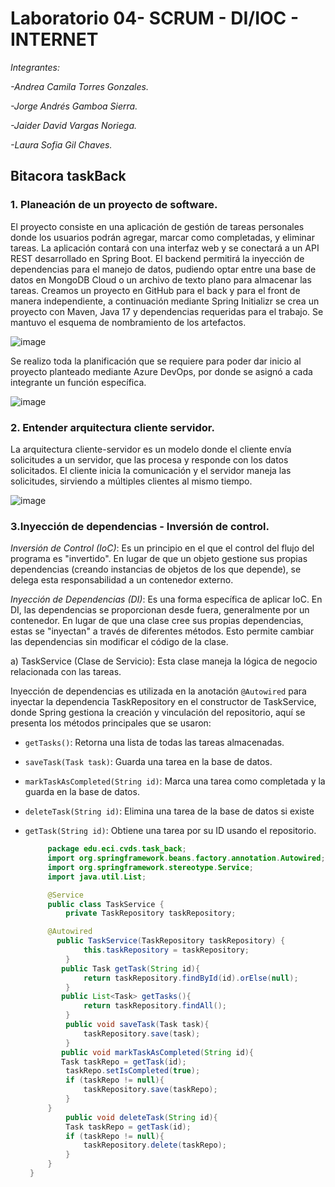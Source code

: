 # Laboratorio 04- SCRUM - DI/IOC - INTERNET
*Integrantes:*

*-Andrea Camila Torres Gonzales.*

*-Jorge Andrés Gamboa Sierra.*

*-Jaider David Vargas Noriega.*

*-Laura Sofia Gil Chaves.*

## Bitacora taskBack

###  1.  Planeación de un proyecto de software.

El proyecto consiste en una aplicación de gestión de tareas personales donde los usuarios podrán agregar, marcar como completadas, y eliminar tareas. La aplicación contará con una interfaz web y se conectará a un API REST desarrollado en Spring Boot. El backend permitirá la inyección de dependencias para el manejo de datos, pudiendo optar entre una base de datos en MongoDB Cloud o un archivo de texto plano para almacenar las tareas. Creamos un proyecto en GitHub para el back y para el front de manera independiente, a continuación mediante Spring Initializr  se crea un proyecto con Maven, Java 17 y dependencias requeridas para el trabajo. Se mantuvo el esquema de nombramiento  de los artefactos.

![image](https://github.com/user-attachments/assets/0551209e-8528-40b7-9434-2bbc3d29ac7f)


Se realizo toda la planificación que se requiere para poder dar inicio al proyecto planteado mediante Azure DevOps, por donde se asignó a cada integrante un función específica.


![image](https://github.com/user-attachments/assets/8443650e-d8ab-4d10-9910-71383ac668fc)



### 2.  Entender arquitectura cliente servidor.

La arquitectura cliente-servidor es un modelo donde el cliente envía solicitudes a un servidor, que las procesa y responde con los datos solicitados. El cliente inicia la comunicación y el servidor maneja las solicitudes, sirviendo a múltiples clientes al mismo tiempo. 
	
![image](https://github.com/user-attachments/assets/8e0892f4-c5be-4824-ba37-ba29e1d6a258)


### 3.Inyección de dependencias - Inversión de control.

 *Inversión de Control (IoC)*: Es un principio en el que el control del flujo del programa es "invertido". En lugar de que un objeto gestione sus propias dependencias (creando instancias de objetos de los que depende), se delega esta responsabilidad a un contenedor externo. 

*Inyección de Dependencias (DI)*: Es una forma específica de aplicar IoC. En DI, las dependencias  se proporcionan desde fuera,  generalmente por un contenedor. En lugar de que una clase cree sus propias dependencias, estas se "inyectan" a través de diferentes métodos. Esto permite cambiar las dependencias sin modificar el código de la clase. 

a) TaskService (Clase de Servicio): Esta clase maneja la lógica de negocio relacionada con las tareas.

 Inyección de dependencias es utilizada en la anotación `@Autowired` para inyectar la dependencia TaskRepository en el constructor de TaskService,  donde Spring gestiona la creación y vinculación del repositorio, aquí se presenta los métodos principales que se usaron:
    
    
-   `getTasks()`: Retorna una lista de todas las tareas almacenadas.
-   `saveTask(Task task)`: Guarda una tarea en la base de datos.
-   `markTaskAsCompleted(String id)`: Marca una tarea como completada y la guarda en la base de datos.
-   `deleteTask(String id)`: Elimina una tarea de la base de datos si existe
- `getTask(String id)`: Obtiene una tarea por su ID usando el repositorio.
    
   ```java
		package edu.eci.cvds.task_back;  
		import org.springframework.beans.factory.annotation.Autowired;  
		import org.springframework.stereotype.Service;  
		import java.util.List;  
  
		@Service  
		public class TaskService {  
		    private TaskRepository taskRepository;  
  
	    @Autowired  
		  public TaskService(TaskRepository taskRepository) {  
		        this.taskRepository = taskRepository;  
		    }  
		   public Task getTask(String id){  
		        return taskRepository.findById(id).orElse(null);  
		    }  
		   public List<Task> getTasks(){  
		        return taskRepository.findAll();  
		    }  
		    public void saveTask(Task task){  
		        taskRepository.save(task);  
		    }  
		   public void markTaskAsCompleted(String id){  
	       Task taskRepo = getTask(id);  
	        taskRepo.setIsCompleted(true);  
	        if (taskRepo != null){  
	            taskRepository.save(taskRepo);  
	        }  
	    }  
		    public void deleteTask(String id){  
	        Task taskRepo = getTask(id);  
	        if (taskRepo != null){  
	            taskRepository.delete(taskRepo);  
	        }  
	    }  
	} 
```
